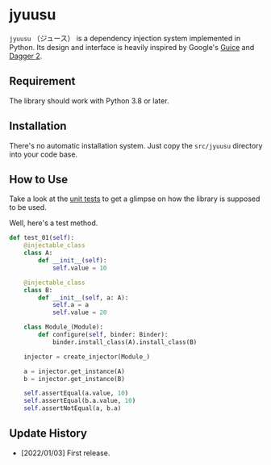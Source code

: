 # jyuusu

`jyuusu` （ジュース） is a dependency injection system implemented in Python. Its design and interface is heavily inspired by Google's [Guice](https://github.com/google/guice) and [Dagger 2](https://dagger.dev/).

## Requirement

The library should work with Python 3.8 or later.

## Installation

There's no automatic installation system. Just copy the `src/jyuusu` directory into your code base.

## How to Use

Take a look at the [unit tests](src/jyuusu/binder_test.py) to get a glimpse on how the library is supposed to be used. 

Well, here's a test method.

```python
def test_01(self):
    @injectable_class
    class A:
        def __init__(self):
            self.value = 10

    @injectable_class
    class B:
        def __init__(self, a: A):
            self.a = a
            self.value = 20

    class Module_(Module):
        def configure(self, binder: Binder):
            binder.install_class(A).install_class(B)

    injector = create_injector(Module_)

    a = injector.get_instance(A)
    b = injector.get_instance(B)

    self.assertEqual(a.value, 10)
    self.assertEqual(b.a.value, 10)
    self.assertNotEqual(a, b.a)
```

## Update History

* [2022/01/03] First release.
